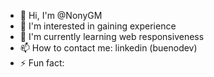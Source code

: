 - 👋 Hi, I'm @NonyGM
- 👀 I'm interested in gaining experience
- 🌱 I'm currently learning web responsiveness
- 📫 How to contact me: linkedin (buenodev)
- ⚡ Fun fact:

<!---
NonyGM/NonyGM is a ✨ special ✨ repository because its `README.md` (this file) appears on your GitHub profile.
You can click the Preview link to take a look at your changes.
--->
